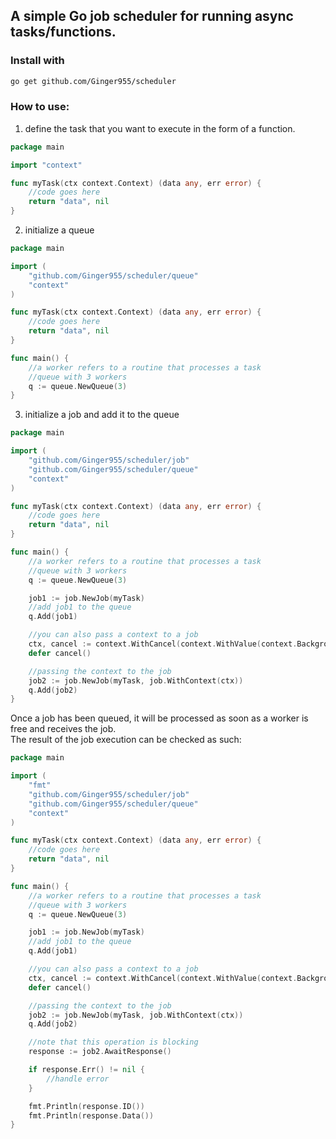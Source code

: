 ## A simple Go job scheduler for running async tasks/functions.

### Install with

```bash
go get github.com/Ginger955/scheduler
```

### How to use:

1. define the task that you want to execute in the form of a function.

```go
package main

import "context"

func myTask(ctx context.Context) (data any, err error) {
	//code goes here
	return "data", nil
}
```

2. initialize a queue

```go
package main

import (
	"github.com/Ginger955/scheduler/queue"
	"context"
)

func myTask(ctx context.Context) (data any, err error) {
	//code goes here
	return "data", nil
}

func main() {
	//a worker refers to a routine that processes a task
	//queue with 3 workers
	q := queue.NewQueue(3)
}
```

3. initialize a job and add it to the queue

```go
package main

import (
	"github.com/Ginger955/scheduler/job"
	"github.com/Ginger955/scheduler/queue"
	"context"
)

func myTask(ctx context.Context) (data any, err error) {
	//code goes here
	return "data", nil
}

func main() {
	//a worker refers to a routine that processes a task
	//queue with 3 workers
	q := queue.NewQueue(3)

	job1 := job.NewJob(myTask)
	//add job1 to the queue
	q.Add(job1)

	//you can also pass a context to a job
	ctx, cancel := context.WithCancel(context.WithValue(context.Background(), "data", "some data you want to pass"))
	defer cancel()

	//passing the context to the job
	job2 := job.NewJob(myTask, job.WithContext(ctx))
	q.Add(job2)
}
```

Once a job has been queued, it will be processed as soon as a worker is free and receives the job. \
The result of the job execution can be checked as such:

```go
package main

import (
	"fmt"
	"github.com/Ginger955/scheduler/job"
	"github.com/Ginger955/scheduler/queue"
	"context"
)

func myTask(ctx context.Context) (data any, err error) {
	//code goes here
	return "data", nil
}

func main() {
	//a worker refers to a routine that processes a task
	//queue with 3 workers
	q := queue.NewQueue(3)

	job1 := job.NewJob(myTask)
	//add job1 to the queue
	q.Add(job1)

	//you can also pass a context to a job
	ctx, cancel := context.WithCancel(context.WithValue(context.Background(), "data", "some data you want to pass"))
	defer cancel()

	//passing the context to the job
	job2 := job.NewJob(myTask, job.WithContext(ctx))
	q.Add(job2)

	//note that this operation is blocking
	response := job2.AwaitResponse()

	if response.Err() != nil {
		//handle error
	}

	fmt.Println(response.ID())
	fmt.Println(response.Data())
}
```